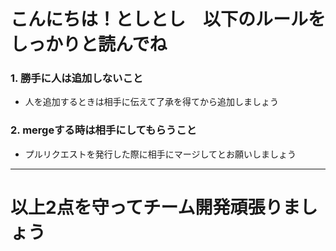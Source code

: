 # こんにちは！としとし　以下のルールをしっかりと読んでね
### 1. 勝手に人は追加しないこと
- 人を追加するときは相手に伝えて了承を得てから追加しましょう
### 2. mergeする時は相手にしてもらうこと
- プルリクエストを発行した際に相手にマージしてとお願いしましょう
--- 
# 以上2点を守ってチーム開発頑張りましょう
